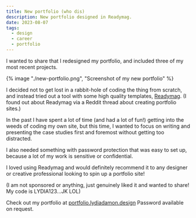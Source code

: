 ```yaml
---
title: New portfolio (who dis)
description: New portfolio designed in Readymag.
date: 2023-08-07
tags:
  - design
  - career
  - portfolio
---
```


I wanted to share that I redesigned my portfolio, and included three of my most recent projects.

{% image "./new-portfolio.png", "Screenshot of my new portfolio" %}

I decided not to get lost in a rabbit-hole of coding the thing from scratch, and instead tried out a tool with some high quality templates, [Readymag](https://www.readymag.com). (I found out about Readymag via a Reddit thread about creating portfolio sites.)

In the past I have spent a lot of time (and had a lot of fun!) getting into the weeds of coding my own site, but this time, I wanted to focus on writing and presenting the case studies first and foremost without getting too distracted. 

I also needed something with password protection that was easy to set up, because a lot of my work is sensitive or confidential.

I loved using Readymag and would definitely recommend it to any designer or creative professional looking to spin up a portfolio site!

(I am not sponsored or anything, just genuinely liked it and wanted to share! My code is LYDIA123...JK LOL)

Check out my portfolio at [portfolio.lydiadamon.design](https://portfolio.lydiadamon.design)
Password available on request.


